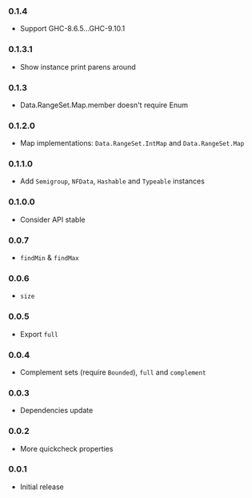 ### 0.1.4

- Support GHC-8.6.5...GHC-9.10.1

### 0.1.3.1

- Show instance print parens around

### 0.1.3

- Data.RangeSet.Map.member doesn't require Enum

### 0.1.2.0

- Map implementations: `Data.RangeSet.IntMap` and `Data.RangeSet.Map`

### 0.1.1.0

- Add `Semigroup`, `NFData`, `Hashable` and `Typeable` instances

### 0.1.0.0

- Consider API stable

### 0.0.7

- `findMin` &amp; `findMax`

### 0.0.6

- `size`

### 0.0.5

- Export `full`

### 0.0.4

- Complement sets (require `Bounded`), `full` and `complement`

### 0.0.3

- Dependencies update

### 0.0.2

- More quickcheck properties

### 0.0.1

- Initial release
